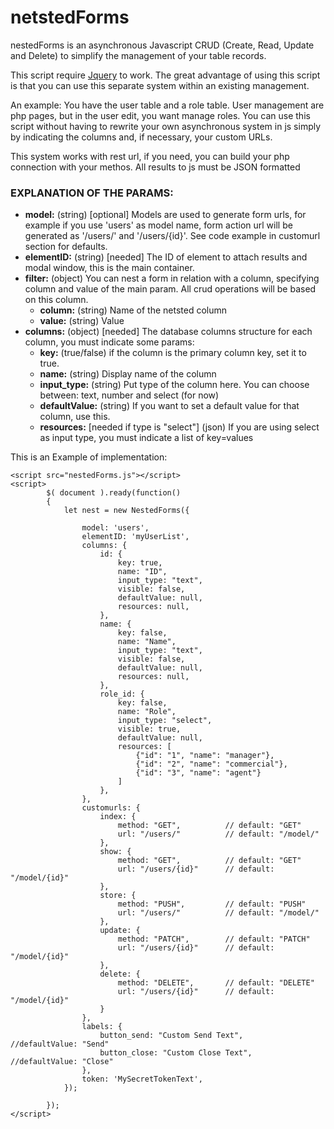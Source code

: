 # netstedForms
nestedForms is an asynchronous Javascript CRUD (Create, Read, Update and Delete) to simplify the management of your table records.

This script require <a href="https://www.w3schools.com/JQuery/jquery_get_started.asp">Jquery</a> to work.
The great advantage of using this script is that you can use this separate system within an existing management.

An example:
You have the user table and a role table. User management are php pages, but in the user edit, you want manage roles.
You can use this script without having to rewrite your own asynchronous system in js simply by indicating the columns and, if necessary, 
your custom URLs.

This system works with rest url, if you need, you can build your php connection with your methos. All results to js must be JSON formatted

### EXPLANATION OF THE PARAMS:
- **model:** (string) [optional] Models are used to generate form urls, for example if you use 'users' as model name, form action url will be generated as '/users/' and '/users/{id}'. See code example in customurl section for defaults.
- **elementID:** (string) [needed] The ID of element to attach results and modal window, this is the main container.
- **filter:** (object) You can nest a form in relation with a column, specifying column and value of the main param. All crud operations will be based on this column.
  - **column:** (string) Name of the netsted column
  - **value:** (string) Value 
- **columns:** (object) [needed] The database columns structure for each column, you must indicate some params:
  - **key:** (true/false) if the column is the primary column key, set it to true.
  - **name:** (string) Display name of the column
  - **input_type:** (string) Put type of the column here. You can choose between: text, number and select (for now)
  - **defaultValue:** (string) If you want to set a default value for that column, use this.
  - **resources:** [needed if type is "select"] (json) If you are using select as input type, you must indicate a list of key=values



This is an Example of implementation:
```
<script src="nestedForms.js"></script>
<script>
        $( document ).ready(function()
        {
            let nest = new NestedForms({

                model: 'users',
                elementID: 'myUserList',
                columns: {
                    id: {
                        key: true,
                        name: "ID",
                        input_type: "text",
                        visible: false,
                        defaultValue: null,
                        resources: null,
                    },
                    name: {
                        key: false,
                        name: "Name",
                        input_type: "text",
                        visible: false,
                        defaultValue: null,
                        resources: null,
                    },
                    role_id: {
                        key: false,
                        name: "Role",
                        input_type: "select",
                        visible: true,
                        defaultValue: null,
                        resources: [
                            {"id": "1", "name": "manager"},
                            {"id": "2", "name": "commercial"},
                            {"id": "3", "name": "agent"}
                        ]
                    },
                },
                customurls: {
                    index: {
                        method: "GET",          // default: "GET"
                        url: "/users/"          // default: "/model/"
                    },
                    show: {
                        method: "GET",          // default: "GET"
                        url: "/users/{id}"      // default: "/model/{id}"
                    },
                    store: {
                        method: "PUSH",         // default: "PUSH"
                        url: "/users/"          // default: "/model/"
                    },
                    update: {
                        method: "PATCH",        // default: "PATCH"
                        url: "/users/{id}"      // default: "/model/{id}"
                    },
                    delete: {
                        method: "DELETE",       // default: "DELETE"
                        url: "/users/{id}"      // default: "/model/{id}"
                    }
                },
                labels: {
                    button_send: "Custom Send Text",    //defaultValue: "Send"
                    button_close: "Custom Close Text",  //defaultValue: "Close"
                },
                token: 'MySecretTokenText',
            });

        });
</script>
```
